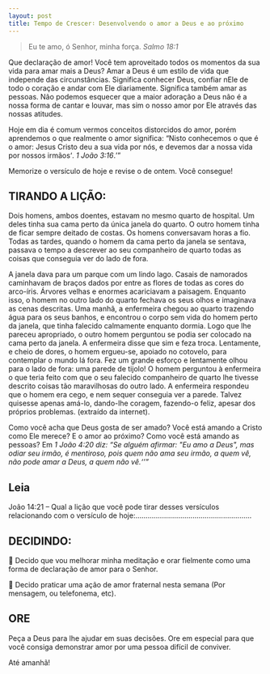 ```yaml
---
layout: post
title: Tempo de Crescer∶ Desenvolvendo o amor a Deus e ao próximo
---
```


> Eu te amo, ó Senhor, minha força.
<cite>Salmo 18:1</cite>

Que declaração de amor! Você tem aproveitado todos os momentos da sua vida para amar mais a Deus? Amar a Deus é um estilo de vida que independe das circunstâncias. Significa conhecer Deus, confiar nEle de todo o coração e andar com Ele diariamente. Significa também amar as pessoas. Não podemos esquecer que a maior adoração a Deus não é a nossa forma de cantar e louvar, mas sim o nosso amor por Ele através das nossas atitudes.

Hoje em dia é comum vermos conceitos distorcidos do amor, porém aprendemos o que realmente o amor significa: <q>Nisto conhecemos o que é o amor: Jesus Cristo deu a sua vida por nós, e devemos dar a nossa vida por nossos irmãos<q>. <cite>1 João 3:16</cite>.

Memorize o versículo de hoje e revise o de ontem. Você consegue!

## TIRANDO A LIÇÃO: 

Dois homens, ambos doentes, estavam no mesmo  quarto de hospital. Um deles tinha sua cama perto da única janela do quarto. O outro homem tinha de ficar sempre deitado de costas. Os homens conversavam horas a fio. Todas as tardes, quando o homem da cama perto da janela se sentava, passava o tempo a descrever ao seu companheiro de quarto todas as coisas que conseguia ver do lado de fora.

A janela dava para um parque com um lindo lago. Casais de namorados caminhavam de braços dados por entre as flores de todas as cores do arco-íris. Árvores velhas e enormes acariciavam a paisagem. Enquanto isso, o homem no outro lado do quarto fechava os seus olhos e imaginava as cenas descritas. Uma manhã, a enfermeira chegou ao quarto trazendo água para os seus banhos, e encontrou o corpo sem vida do homem perto da janela, que tinha falecido calmamente enquanto dormia. Logo que lhe pareceu apropriado, o outro homem perguntou se podia ser colocado na cama perto da janela. A enfermeira disse que sim e feza troca. Lentamente, e cheio de dores, o homem ergueu-se, apoiado no cotovelo, para contemplar o mundo lá fora. Fez um grande esforço e lentamente olhou para o lado de fora: uma parede de tijolo! O homem perguntou à enfermeira o que teria feito com que o seu falecido companheiro de quarto lhe tivesse descrito coisas tão maravilhosas do outro lado. A enfermeira respondeu que o homem era cego, e nem sequer conseguia ver a parede. Talvez quisesse apenas amá-lo, dando-lhe coragem, fazendo-o feliz, apesar dos próprios problemas. (extraído da internet). 

Como você acha que Deus gosta de ser amado? Você está amando a Cristo como Ele merece? E o amor ao próximo? Como você está amando as pessoas? Em <cite>1 João 4:20<cite> diz: <q>Se alguém afirmar: "Eu amo a Deus", mas odiar seu irmão, é mentiroso, pois quem não ama seu irmão, a quem vê, não pode amar a Deus, a quem não vê.<q>

## Leia

João 14:21 – Qual a lição que você pode tirar desses versículos relacionando com o versículo de hoje:.........................................................

## DECIDINDO: 

🔘 Decido que vou melhorar minha meditação e orar fielmente como uma forma de declaração de amor para o Senhor.

🔘 Decido praticar uma ação de amor fraternal nesta semana (Por mensagem, ou telefonema, etc).

## ORE

Peça a Deus para lhe ajudar em suas decisões. Ore em especial para que você consiga demonstrar amor por uma pessoa difícil de conviver. 

Até amanhã!